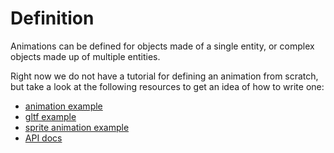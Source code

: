 # Definition

Animations can be defined for objects made of a single entity, or complex objects made up of multiple entities.

Right now we do not have a tutorial for defining an animation from scratch, but take a look at the following resources to get an idea of how to write one:

* [animation example][ex_ani]
* [gltf example][ex_gltf]
* [sprite animation example][ex_sprite]
* [API docs][api]

[ex_ani]: https://github.com/amethyst/amethyst/tree/master/examples/animation
[ex_gltf]: https://github.com/amethyst/amethyst/tree/master/examples/gltf
[ex_sprite]: https://github.com/amethyst/amethyst/tree/master/examples/sprite_animation
[api]: https://docs.amethyst.rs/master/amethyst_animation
